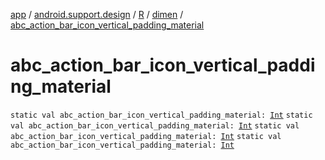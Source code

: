 [app](../../../index.md) / [android.support.design](../../index.md) / [R](../index.md) / [dimen](index.md) / [abc_action_bar_icon_vertical_padding_material](.)

# abc_action_bar_icon_vertical_padding_material

`static val abc_action_bar_icon_vertical_padding_material: `[`Int`](https://kotlinlang.org/api/latest/jvm/stdlib/kotlin/-int/index.html)
`static val abc_action_bar_icon_vertical_padding_material: `[`Int`](https://kotlinlang.org/api/latest/jvm/stdlib/kotlin/-int/index.html)
`static val abc_action_bar_icon_vertical_padding_material: `[`Int`](https://kotlinlang.org/api/latest/jvm/stdlib/kotlin/-int/index.html)
`static val abc_action_bar_icon_vertical_padding_material: `[`Int`](https://kotlinlang.org/api/latest/jvm/stdlib/kotlin/-int/index.html)